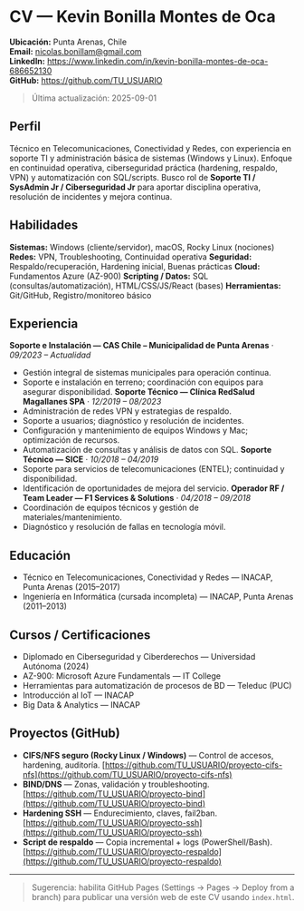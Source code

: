 # CV — Kevin Bonilla Montes de Oca

**Ubicación:** Punta Arenas, Chile  
**Email:** nicolas.bonillam@gmail.com  
**LinkedIn:** https://www.linkedin.com/in/kevin-bonilla-montes-de-oca-686652130  
**GitHub:** https://github.com/TU_USUARIO

> Última actualización: 2025-09-01

## Perfil
Técnico en Telecomunicaciones, Conectividad y Redes, con experiencia en soporte TI y administración básica de sistemas (Windows y Linux). Enfoque en continuidad operativa, ciberseguridad práctica (hardening, respaldo, VPN) y automatización con SQL/scripts. Busco rol de **Soporte TI / SysAdmin Jr / Ciberseguridad Jr** para aportar disciplina operativa, resolución de incidentes y mejora continua.

## Habilidades
**Sistemas:** Windows (cliente/servidor), macOS, Rocky Linux (nociones)
**Redes:** VPN, Troubleshooting, Continuidad operativa
**Seguridad:** Respaldo/recuperación, Hardening inicial, Buenas prácticas
**Cloud:** Fundamentos Azure (AZ-900)
**Scripting / Datos:** SQL (consultas/automatización), HTML/CSS/JS/React (bases)
**Herramientas:** Git/GitHub, Registro/monitoreo básico

## Experiencia
**Soporte e Instalación — CAS Chile – Municipalidad de Punta Arenas** · *09/2023 – Actualidad*
- Gestión integral de sistemas municipales para operación continua.
- Soporte e instalación en terreno; coordinación con equipos para asegurar disponibilidad.
**Soporte Técnico — Clínica RedSalud Magallanes SPA** · *12/2019 – 08/2023*
- Administración de redes VPN y estrategias de respaldo.
- Soporte a usuarios; diagnóstico y resolución de incidentes.
- Configuración y mantenimiento de equipos Windows y Mac; optimización de recursos.
- Automatización de consultas y análisis de datos con SQL.
**Soporte Técnico — SICE** · *10/2018 – 04/2019*
- Soporte para servicios de telecomunicaciones (ENTEL); continuidad y disponibilidad.
- Identificación de oportunidades de mejora del servicio.
**Operador RF / Team Leader — F1 Services & Solutions** · *04/2018 – 09/2018*
- Coordinación de equipos técnicos y gestión de materiales/mantenimiento.
- Diagnóstico y resolución de fallas en tecnología móvil.

## Educación
- Técnico en Telecomunicaciones, Conectividad y Redes — INACAP, Punta Arenas (2015–2017)
- Ingeniería en Informática (cursada incompleta) — INACAP, Punta Arenas (2011–2013)

## Cursos / Certificaciones
- Diplomado en Ciberseguridad y Ciberderechos — Universidad Autónoma (2024)
- AZ-900: Microsoft Azure Fundamentals — IT College
- Herramientas para automatización de procesos de BD — Teleduc (PUC)
- Introducción al IoT — INACAP
- Big Data & Analytics — INACAP

## Proyectos (GitHub)
- **CIFS/NFS seguro (Rocky Linux / Windows)** — Control de accesos, hardening, auditoría. [https://github.com/TU_USUARIO/proyecto-cifs-nfs](https://github.com/TU_USUARIO/proyecto-cifs-nfs)
- **BIND/DNS** — Zonas, validación y troubleshooting. [https://github.com/TU_USUARIO/proyecto-bind](https://github.com/TU_USUARIO/proyecto-bind)
- **Hardening SSH** — Endurecimiento, claves, fail2ban. [https://github.com/TU_USUARIO/proyecto-ssh](https://github.com/TU_USUARIO/proyecto-ssh)
- **Script de respaldo** — Copia incremental + logs (PowerShell/Bash). [https://github.com/TU_USUARIO/proyecto-respaldo](https://github.com/TU_USUARIO/proyecto-respaldo)

---

> Sugerencia: habilita GitHub Pages (Settings → Pages → Deploy from a branch) para publicar una versión web de este CV usando `index.html`.
